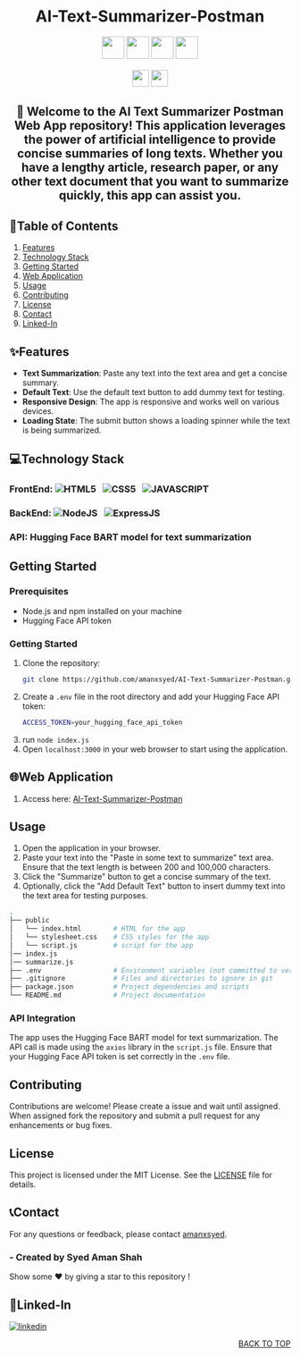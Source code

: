 <h1 align="center">AI-Text-Summarizer-Postman</h1>

<!-- ![AI-Text-Summarizer-App](https://giphy.com/gifs/xT9IgxJXKgMD96peHC) -->

<div align="center">

<img src="https://forthebadge.com/images/badges/built-with-love.svg" height=40px/> <img src="https://api.visitorbadge.io/api/visitors?path=https%3A%2F%2Fgithub.com%2Famanxsyed%2FAI-Text-Summarizer-Postman
&label=visitors&countColor=%2337d67a&style=for-the-badge&labelStyle=upper" height=40px /> <img src="https://img.shields.io/github/last-commit/amanxsyed/AI-Text-Summarizer-Postman?style=for-the-badge" height=40px />
<img src="https://img.shields.io/github/repo-size/amanxsyed/AI-Text-Summarizer-App?style=for-the-badge" height=40px> <br/> <br/>
<img src="https://img.shields.io/badge/vercel-%23000000.svg?style=for-the-badge&logo=vercel&logoColor=white" height=30px /> <img src="https://vercelbadge.vercel.app/api/amanxsyed/AI-Text-Summarizer-Postman?style=for-the-badge" height=30px />

</div>

<div align="center">
<h2>🎉 Welcome to the AI Text Summarizer Postman Web App repository! This application leverages the power of artificial intelligence to provide concise summaries of long texts. Whether you have a lengthy article, research paper, or any other text document that you want to summarize quickly, this app can assist you.</h2>
</div>

## 📍Table of Contents
1. [Features](#Features)
2. [Technology Stack](#Technology-Stack)
3. [Getting Started](#Getting-Started)
4. [Web Application](#Web-Application)
5. [Usage](#Usage)
6. [Contributing](#Contributing)
7. [License](#License)
8. [Contact](#Contact)
9. [Linked-In](#Linked-In)

## ✨Features

- **Text Summarization**: Paste any text into the text area and get a concise summary.
- **Default Text**: Use the default text button to add dummy text for testing.
- **Responsive Design**: The app is responsive and works well on various devices.
- **Loading State**: The submit button shows a loading spinner while the text is being summarized.

## 💻Technology Stack

### **FrontEnd:** ![HTML5](https://img.shields.io/badge/HTML5-E34F26?style=for-the-badge&logo=html5&logoColor=white) &nbsp; ![CSS5](https://img.shields.io/badge/CSS3-1572B6?style=for-the-badge&logo=css3&logoColor=white) &nbsp; ![JAVASCRIPT](https://img.shields.io/badge/JavaScript-F7DF1E?style=for-the-badge&logo=javascript&logoColor=black)

### **BackEnd:** ![NodeJS](https://img.shields.io/badge/Node.js-43853D?style=for-the-badge&logo=node.js&logoColor=white) &nbsp; ![ExpressJS](https://img.shields.io/badge/Express.js-404D59?style=for-the-badge)

### **API:** Hugging Face BART model for text summarization


## Getting Started

### Prerequisites

- Node.js and npm installed on your machine
- Hugging Face API token

### Getting Started

1. Clone the repository:
   ```bash
   git clone https://github.com/amanxsyed/AI-Text-Summarizer-Postman.git
   ```
2. Create a `.env` file in the root directory and add your Hugging Face API token:
   ```bash
   ACCESS_TOKEN=your_hugging_face_api_token
   ```
3. run `node index.js`
4. Open `localhost:3000` in your web browser to start using the application.

## 🌐Web Application
1. Access here: [AI-Text-Summarizer-Postman](https://ai-text-summarizer-postman.vercel.app/)

## Usage

1. Open the application in your browser.
2. Paste your text into the "Paste in some text to summarize" text area. Ensure that the text length is between 200 and 100,000 characters.
3. Click the "Summarize" button to get a concise summary of the text.
4. Optionally, click the "Add Default Text" button to insert dummy text into the text area for testing purposes.
   
```bash
.
├── public
│   └── index.html        # HTML for the app
│   └── stylesheet.css    # CSS styles for the app
│   └── script.js         # script for the app
│── index.js         
│── summarize.js         
├── .env                  # Environment variables (not committed to version control)
├── .gitignore            # Files and directories to ignore in git
├── package.json          # Project dependencies and scripts
└── README.md             # Project documentation
```

### **API Integration**
The app uses the Hugging Face BART model for text summarization. The API call is made using the `axios` library in the `script.js` file. Ensure that your Hugging Face API token is set correctly in the `.env` file.


## Contributing

Contributions are welcome! Please create a issue and wait until assigned. When assigned fork the repository and submit a pull request for any enhancements or bug fixes.

## License

This project is licensed under the MIT License. See the [LICENSE](LICENSE) file for details.


## 📞Contact

For any questions or feedback, please contact [amanxsyed](https://github.com/amanxsyed).

### - Created by **Syed Aman Shah** 
Show some ❤️ by giving a star to this repository !


## 🔗Linked-In
[![linkedin](https://img.shields.io/badge/linkedin-0A66C2?style=for-the-badge&logo=linkedin&logoColor=white)](https://www.linkedin.com/in/amanxsyed)
<p align="right"><a href="#top">BACK TO TOP</a></p>